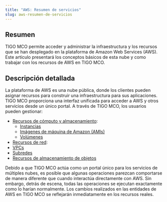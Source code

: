 ```yaml
---
title: "AWS: Resumen de servicios"
slug: aws-resumen-de-servicios
---
```


## Resumen

TIGO MCO permite acceder y administrar la infraestructura y los recursos que se han desplegado en la plataforma de Amazon Web Services \(AWS\). Este artículo presentará los conceptos básicos de esta nube y como trabajar con los recursos de AWS en TIGO MCO.

## Descripción detallada

La plataforma de AWS es una nube pública, donde los clientes pueden asignar recursos para construir una infraestructura para sus aplicaciones. TIGO MCO proporciona una interfaz unificada para acceder a AWS y otros servicios desde un único portal. A través de TIGO MCO, los usuarios pueden gestionar:

- [Recursos de cómputo y almacenamiento](aws-compute.md):
  - [Instancias](aws-instances.md)
  - [Imágenes de máquina de Amazon \(AMIs\)](aws-amis.md)
  - [Volúmenes](aws-volumes.md)
- [Recursos de red](aws-networking.md):
- [VPCs](aws-vpcs.md)
- [Subredes](aws-subnetworks.md)
- [Recursos de almacenamiento de objetos](aws-object_storage.md)

Debido a que TIGO MCO actúa como un portal único para los servicios de múltiples nubes, es posible que algunas operaciones parezcan comportarse de manera diferente que cuando interactúa directamente con AWS. Sin embargo, detrás de escena, todas las operaciones se ejecutan exactamente como lo harían normalmente. Los cambios realizados en las entidades de AWS en TIGO MCO se reflejarán inmediatamente en los recursos reales.
